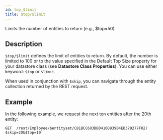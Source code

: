 ```yaml
---
id: top_$limit
title: $top/$limit
---
```


Limits the number of entities to return (e.g., $top=50)	

## Description   

`$top/$limit` defines the limit of entities to return. By default, the number is limited to 100 or to the value specified in the Default Top Size property for your datastore class (see **Datastore Class Properties**). You can use either keyword: `$top` or `$limit`.

When used in conjunction with `$skip`, you can navigate through the entity collection returned by the REST request.

## Example  

In the following example, we request the next ten entities after the 20th entity:

 `GET  /rest/Employee/$entityset/CB1BCC603DB0416D939B4ED379277F02?$skip=20&$top=10`
 
